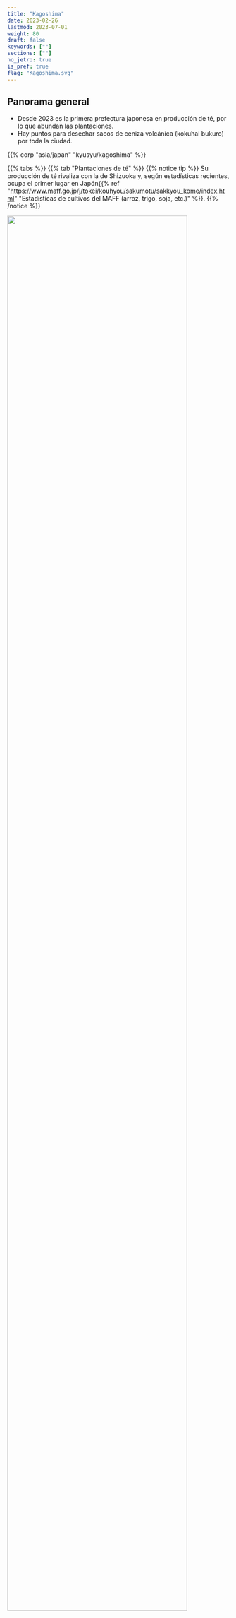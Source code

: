 ```yaml
---
title: "Kagoshima"
date: 2023-02-26
lastmod: 2023-07-01
weight: 80
draft: false
keywords: [""]
sections: [""]
no_jetro: true
is_pref: true
flag: "Kagoshima.svg"
---
```



<div class="main-desciption country-description">
    <h2 class="section-title">Panorama general</h2>
    <ul class="rule-list">
        <li>Desde 2023 es la primera prefectura japonesa en producción de té, por lo que abundan las plantaciones.</li>
        <li>Hay puntos para desechar sacos de ceniza volcánica (kokuhai bukuro) por toda la ciudad.</li>
    </ul>
    {{% corp "asia/japan" "kyusyu/kagoshima" %}}
</div>

{{% tabs %}}
{{% tab "Plantaciones de té" %}}
{{% notice tip %}}
Su producción de té rivaliza con la de Shizuoka y, según estadísticas recientes, ocupa el primer lugar en Japón{{% ref "https://www.maff.go.jp/j/tokei/kouhyou/sakumotu/sakkyou_kome/index.html" "Estadísticas de cultivos del MAFF (arroz, trigo, soja, etc.)" %}}.
{{% /notice %}}

<div class="googlemap-if">
<img src="/rule/asia/japan/kyusyu/kagoshima/1082px-Tea_Plantation_near_Kagoshima_Airport.jpg" width="90%">
</div>

{{% /tab %}}
{{% tab "Sacos de ceniza" %}}
{{% notice tip %}}
En las calles hay lugares para depositar sacos de ceniza volcánica destinados a recoger el material expulsado por Sakurajima.
{{% /notice %}}

<div class="googlemap-if">
<img src="/rule/asia/japan/kyusyu/kagoshima/540px-Kouhaibukuro.jpg" width="60%">
</div>

{{% /tab %}}
{{% tab "Kyushu Electric Power" %}}
{{% notice tip %}}
Se pueden ver postes eléctricos con placas de Kyushu Electric Power.
{{% /notice %}}

<div class="googlemap-if">
<img src="/rule/asia/japan/pole/pole-kyusyu.png" width="220px">
</div>

{{% /tab %}}
{{% /tabs %}}



<div class="container-corp mt-5" id="corp-desc" style="padding-top:50px">
    <h4 class="mb-4">Empresas destacadas</h4>
    <table class="table table-striped table-bordered">
        <thead class="table-light">
            <tr>
                <th scope="col" class="col-width-2">Empresa</th>
                <th scope="col" class="col-width-1">Código</th>
                <th scope="col" class="col-width-7">Descripción</th>
                <th scope="col" class="col-width-05">Resultados</th>
                <th scope="col" class="col-width-05">Historial de dividendos</th>
            </tr>
        </thead>
        <tbody class="corp-desc">
            <tr>
                <td>Sumitomo Metal Mining</td>
                <td>{{% minkabu 5713 %}}</td>
                <td>Opera la mina Hishikari, la única mina de oro en Japón con producción comercial.</td>
                <td>{{% corplink "https://www.smm.co.jp/ir/library/" %}}</td>
                <td>{{% dividend "tokyo" "5713" %}}</td>
            </tr>
            <tr>
                <td>Agencia de Exploración Aeroespacial de Japón (JAXA)</td>
                <td>-</td>
                <td>Organismo nacional de investigación y desarrollo encargado de la política aeroespacial. Nota: no es una empresa privada.</td>
                <td>-</td>
                <td>-</td>
            </tr>
        </tbody>
    </table>
</div>

